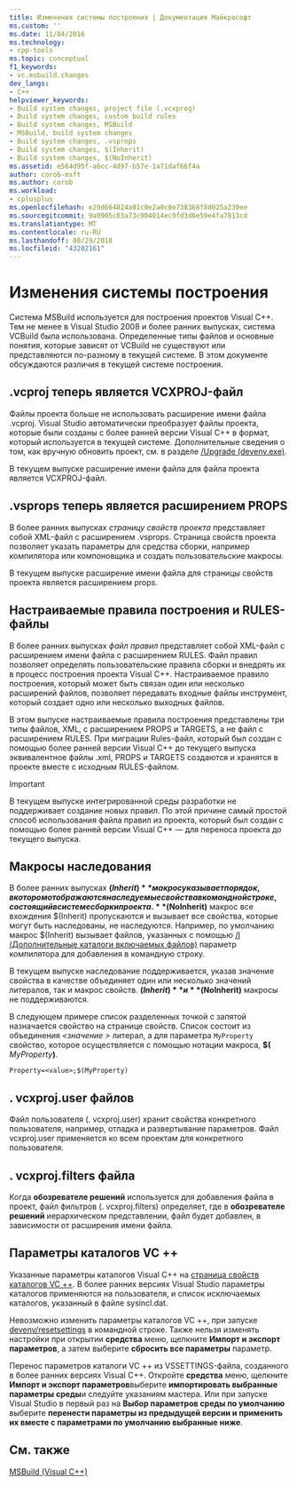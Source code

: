 ```yaml
---
title: Изменения системы построения | Документация Майкрософт
ms.custom: ''
ms.date: 11/04/2016
ms.technology:
- cpp-tools
ms.topic: conceptual
f1_keywords:
- vc.msbuild.changes
dev_langs:
- C++
helpviewer_keywords:
- Build system changes, project file (.vcxprog)
- Build system changes, custom build rules
- Build system changes, MSBuild
- MSBuild, build system changes
- Build system changes, .vsprops
- Build system changes, $(Inherit)
- Build system changes, $(NoInherit)
ms.assetid: e564d95f-a6cc-4d97-b57e-1a71daf66f4a
author: corob-msft
ms.author: corob
ms.workload:
- cplusplus
ms.openlocfilehash: e29d664824a01c0e2a0c0e738368f8d025a239ee
ms.sourcegitcommit: 9a0905c03a73c904014ec9fd3d6e59e4fa7813cd
ms.translationtype: MT
ms.contentlocale: ru-RU
ms.lasthandoff: 08/29/2018
ms.locfileid: "43202161"
---
```

# <a name="build-system-changes"></a>Изменения системы построения
Система MSBuild используется для построения проектов Visual C++. Тем не менее в Visual Studio 2008 и более ранних выпусках, система VCBuild была использована. Определенные типы файлов и основные понятия, которые зависят от VCBuild не существуют или представляются по-разному в текущей системе. В этом документе обсуждаются различия в текущей системе построения.  
  
## <a name="vcproj-is-now-vcxproj"></a>.vcproj теперь является VCXPROJ-файл  
 Файлы проекта больше не использовать расширение имени файла .vcproj. Visual Studio автоматически преобразует файлы проекта, которые были созданы с более ранней версии Visual C++ в формат, который используется в текущей системе. Дополнительные сведения о том, как вручную обновить проект, см. в разделе [/Upgrade (devenv.exe)](/visualstudio/ide/reference/upgrade-devenv-exe).  
  
 В текущем выпуске расширение имени файла для файла проекта является VCXPROJ-файл.  
  
## <a name="vsprops-is-now-props"></a>.vsprops теперь является расширением PROPS  
 В более ранних выпусках *страницу свойств проекта* представляет собой XML-файл с расширением .vsprops. Страница свойств проекта позволяет указать параметры для средства сборки, например компилятора или компоновщика и создать пользовательские макросы.  
  
 В текущем выпуске расширение имени файла для страницы свойств проекта является расширением props.  
  
## <a name="custom-build-rules-and-rules-files"></a>Настраиваемые правила построения и RULES-файлы  
 В более ранних выпусках *файл правил* представляет собой XML-файл с расширением имени файла с расширением RULES. Файл правил позволяет определять пользовательские правила сборки и внедрять их в процесс построения проекта Visual C++. Настраиваемое правило построения, который может быть связан один или несколько расширений файлов, позволяет передавать входные файлы инструмент, который создает одно или несколько выходных файлов.  
  
 В этом выпуске настраиваемые правила построения представлены три типы файлов, XML, с расширением PROPS и TARGETS, а не файл с расширением RULES. При миграции Rules-файл, который был создан с помощью более ранней версии Visual C++ до текущего выпуска эквивалентное файлы .xml, PROPS и TARGETS создаются и хранятся в проекте вместе с исходным RULES-файлом.  
  
> [!IMPORTANT]
>  В текущем выпуске интегрированной среды разработки не поддерживает создание новых правил. По этой причине самый простой способ использования файла правил из проекта, который был создан с помощью более ранней версии Visual C++ — для переноса проекта до текущего выпуска.  
  
## <a name="inheritance-macros"></a>Макросы наследования  
 В более ранних выпусках **$(Inherit)** макрос указывает порядок, в котором отображаются наследуемые свойства в командной строке, состоящий в системе сборки проекта. **$(NoInherit)** макрос все вхождения $(Inherit) пропускаются и вызывает все свойства, которые могут быть наследованы, не наследуются. Например, по умолчанию макрос $(Inherit) вызывает файлов, указанных с помощью [/I (Дополнительные каталоги включаемых файлов)](../build/reference/i-additional-include-directories.md) параметр компилятора для добавления в командную строку.  
  
 В текущем выпуске наследование поддерживается, указав значение свойства в качестве объединяет один или несколько значений литералов, так и макрос свойств. **$(Inherit)** и **$(NoInherit)** макросы не поддерживаются.  
  
 В следующем примере список разделенных точкой с запятой назначается свойство на странице свойств. Список состоит из объединения  *\<значение >* литерал, а для параметра `MyProperty` свойство, которое осуществляется с помощью нотации макроса, **$(**  <em>MyProperty</em>**)**.  
  
```  
Property=<value>;$(MyProperty)  
```  
  
## <a name="vcxprojuser-files"></a>. vcxproj.user файлов  
 Файл пользователя (. vcxproj.user) хранит свойства конкретного пользователя, например, отладка и развертывание параметров. Файл vcxproj.user применяется ко всем проектам для конкретного пользователя.  
  
## <a name="vcxprojfilters-file"></a>. vcxproj.filters файла  
 Когда **обозревателе решений** используется для добавления файла в проект, файл фильтров (. vcxproj.filters) определяет, где в **обозревателе решений** иерархическом представлении, файл будет добавлен, в зависимости от расширения имени файла.  
  
## <a name="vc-directories-settings"></a>Параметры каталогов VC ++  
 Указанные параметры каталогов Visual C++ на [страница свойств каталогов VC ++](../ide/vcpp-directories-property-page.md). В более ранних версиях Visual Studio параметры каталогов применяются на пользователя, и список исключаемых каталогов, указанный в файле sysincl.dat.  
  
 Невозможно изменить параметры каталогов VC ++, при запуске [devenv/resetsettings](/visualstudio/ide/reference/resetsettings-devenv-exe) в командной строке. Также нельзя изменять настройки при открытии **средства** меню, щелкните **Импорт и экспорт параметров**, а затем выберите **сбросить все параметры** параметр.  
  
 Перенос параметров каталоги VC ++ из VSSETTINGS-файла, созданного в более ранних версиях Visual C++. Откройте **средства** меню, щелкните **Импорт и экспорт параметров**выберите **импортировать выбранные параметры среды**и следуйте указаниям мастера. Или при запуске Visual Studio в первый раз на **Выбор параметров среды по умолчанию** выберите **перенести параметры из предыдущей версии и применить их вместе с параметрами по умолчанию выбранные ниже**.  
  
## <a name="see-also"></a>См. также  
 [MSBuild (Visual C++)](../build/msbuild-visual-cpp.md)